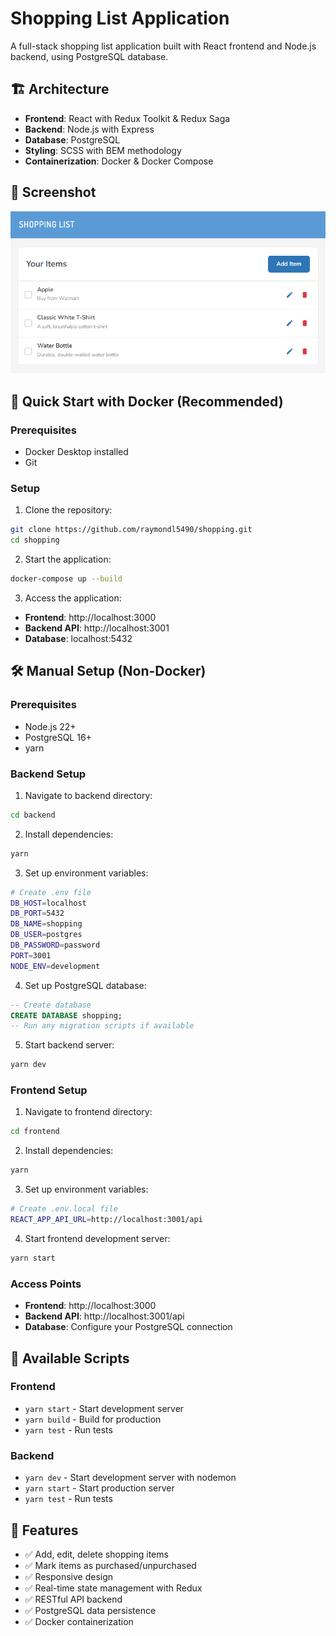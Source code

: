 # Shopping List Application

A full-stack shopping list application built with React frontend and Node.js backend, using PostgreSQL database.

## 🏗️ Architecture

- **Frontend**: React with Redux Toolkit & Redux Saga
- **Backend**: Node.js with Express
- **Database**: PostgreSQL
- **Styling**: SCSS with BEM methodology
- **Containerization**: Docker & Docker Compose

## 📸 Screenshot

![Shopping List App](docs/screenshot.png)

## 🚀 Quick Start with Docker (Recommended)

### Prerequisites
- Docker Desktop installed
- Git

### Setup
1. Clone the repository:
```bash
git clone https://github.com/raymondl5490/shopping.git
cd shopping
```

2. Start the application:
```bash
docker-compose up --build
```

3. Access the application:
- **Frontend**: http://localhost:3000
- **Backend API**: http://localhost:3001
- **Database**: localhost:5432

## 🛠️ Manual Setup (Non-Docker)

### Prerequisites
- Node.js 22+
- PostgreSQL 16+
- yarn

### Backend Setup
1. Navigate to backend directory:
```bash
cd backend
```

2. Install dependencies:
```bash
yarn
```

3. Set up environment variables:
```bash
# Create .env file
DB_HOST=localhost
DB_PORT=5432
DB_NAME=shopping
DB_USER=postgres
DB_PASSWORD=password
PORT=3001
NODE_ENV=development
```

4. Set up PostgreSQL database:
```sql
-- Create database
CREATE DATABASE shopping;
-- Run any migration scripts if available
```

5. Start backend server:
```bash
yarn dev
```

### Frontend Setup
1. Navigate to frontend directory:
```bash
cd frontend
```

2. Install dependencies:
```bash
yarn
```

3. Set up environment variables:
```bash
# Create .env.local file
REACT_APP_API_URL=http://localhost:3001/api
```

4. Start frontend development server:
```bash
yarn start
```

### Access Points
- **Frontend**: http://localhost:3000
- **Backend API**: http://localhost:3001/api
- **Database**: Configure your PostgreSQL connection

## 🔧 Available Scripts

### Frontend
- `yarn start` - Start development server
- `yarn build` - Build for production
- `yarn test` - Run tests

### Backend
- `yarn dev` - Start development server with nodemon
- `yarn start` - Start production server
- `yarn test` - Run tests

## 🌟 Features

- ✅ Add, edit, delete shopping items
- ✅ Mark items as purchased/unpurchased
- ✅ Responsive design
- ✅ Real-time state management with Redux
- ✅ RESTful API backend
- ✅ PostgreSQL data persistence
- ✅ Docker containerization
